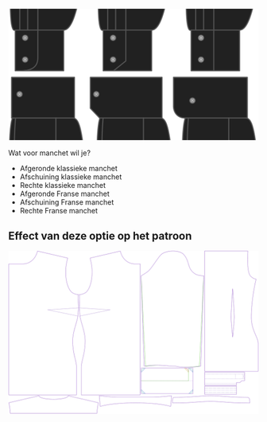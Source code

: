 ![Stijl manchet](cuffstyle.svg)

Wat voor manchet wil je?

-   Afgeronde klassieke manchet
-   Afschuining klassieke manchet
-   Rechte klassieke manchet
-   Afgeronde Franse manchet
-   Afschuining Franse manchet
-   Rechte Franse manchet

## Effect van deze optie op het patroon

![Deze afbeelding toont het effect van deze optie door meerdere varianten die een andere waarde hebben voor deze optie te vervangen](simone_cuffstyle_sample.svg "Effect van deze optie op het patroon")
